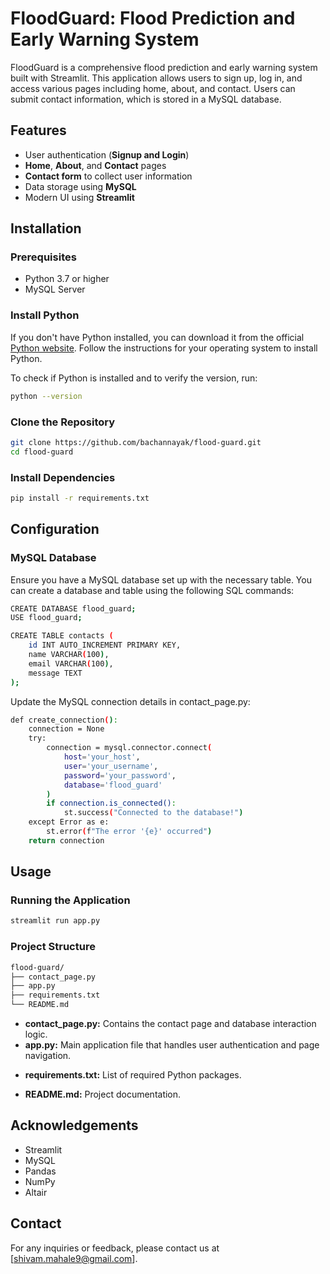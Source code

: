 # FloodGuard: Flood Prediction and Early Warning System

FloodGuard is a comprehensive flood prediction and early warning system built with Streamlit. This application allows users to sign up, log in, and access various pages including home, about, and contact. Users can submit contact information, which is stored in a MySQL database.

## Features

- User authentication (**Signup and Login**)
- **Home**, **About**, and **Contact** pages
- **Contact form** to collect user information
- Data storage using **MySQL**
- Modern UI using **Streamlit**

## Installation

### Prerequisites

- Python 3.7 or higher
- MySQL Server

### Install Python


If you don't have Python installed, you can download it from the official [Python website](https://www.python.org/downloads/). Follow the instructions for your operating system to install Python.

To check if Python is installed and to verify the version, run:

```sh
python --version
```
### Clone the Repository

```sh
git clone https://github.com/bachannayak/flood-guard.git
cd flood-guard
```
### Install Dependencies

```sh
pip install -r requirements.txt
```
## Configuration

### MySQL Database
Ensure you have a MySQL database set up with the necessary table. You can create a database and table using the following SQL commands:
```sh
CREATE DATABASE flood_guard;
USE flood_guard;
```
```sh
CREATE TABLE contacts (
    id INT AUTO_INCREMENT PRIMARY KEY,
    name VARCHAR(100),
    email VARCHAR(100),
    message TEXT
);
```
Update the MySQL connection details in contact_page.py:

```sh
def create_connection():
    connection = None
    try:
        connection = mysql.connector.connect(
            host='your_host',
            user='your_username',
            password='your_password',
            database='flood_guard'
        )
        if connection.is_connected():
            st.success("Connected to the database!")
    except Error as e:
        st.error(f"The error '{e}' occurred")
    return connection
```

## Usage

### Running the Application

```sh
streamlit run app.py
```

### Project Structure

```sh
flood-guard/
├── contact_page.py
├── app.py
├── requirements.txt
└── README.md
```

- **contact_page.py:** Contains the contact page and database interaction logic.
- **app.py:** Main application file that handles user authentication and page navigation.
+ **requirements.txt:** List of required Python packages.
* **README.md:** Project documentation.

## Acknowledgements
- Streamlit
- MySQL
- Pandas
- NumPy
- Altair

## Contact
For any inquiries or feedback, please contact us at [shivam.mahale9@gmail.com].

